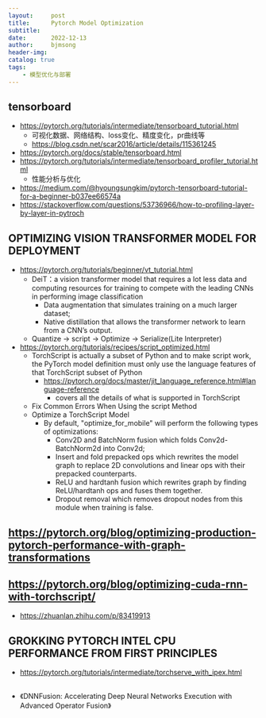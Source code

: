 ```yaml
---
layout:     post
title:      Pytorch Model Optimization
subtitle:   
date:       2022-12-13
author:     bjmsong
header-img: 
catalog: true
tags:
    - 模型优化与部署 
---
```

## tensorboard
- https://pytorch.org/tutorials/intermediate/tensorboard_tutorial.html
    - 可视化数据、网络结构、loss变化、精度变化，pr曲线等
    - https://blog.csdn.net/scar2016/article/details/115361245
- https://pytorch.org/docs/stable/tensorboard.html
- https://pytorch.org/tutorials/intermediate/tensorboard_profiler_tutorial.html
    - 性能分析与优化
- https://medium.com/@hyoungsungkim/pytorch-tensorboard-tutorial-for-a-beginner-b037ee66574a
- https://stackoverflow.com/questions/53736966/how-to-profiling-layer-by-layer-in-pytroch

## OPTIMIZING VISION TRANSFORMER MODEL FOR DEPLOYMENT
- https://pytorch.org/tutorials/beginner/vt_tutorial.html
    - DeiT：a vision transformer model that requires a lot less data and computing resources for training to compete with the leading CNNs in performing image classification
        - Data augmentation that simulates training on a much larger dataset;
        - Native distillation that allows the transformer network to learn from a CNN’s output.
    - Quantize -> script -> Optimize -> Serialize(Lite Interpreter)
- https://pytorch.org/tutorials/recipes/script_optimized.html
    - TorchScript is actually a subset of Python and to make script work, the PyTorch model definition must only use the language features of that TorchScript subset of Python
        - https://pytorch.org/docs/master/jit_language_reference.html#language-reference
            - covers all the details of what is supported in TorchScript
    - Fix Common Errors When Using the script Method
    - Optimize a TorchScript Model
        - By default, "optimize_for_mobile" will perform the following types of optimizations:
            - Conv2D and BatchNorm fusion which folds Conv2d-BatchNorm2d into Conv2d;
            - Insert and fold prepacked ops which rewrites the model graph to replace 2D convolutions and linear ops with their prepacked counterparts.
            - ReLU and hardtanh fusion which rewrites graph by finding ReLU/hardtanh ops and fuses them together.
            - Dropout removal which removes dropout nodes from this module when training is false. 
            
## https://pytorch.org/blog/optimizing-production-pytorch-performance-with-graph-transformations

## https://pytorch.org/blog/optimizing-cuda-rnn-with-torchscript/
- https://zhuanlan.zhihu.com/p/83419913

## GROKKING PYTORCH INTEL CPU PERFORMANCE FROM FIRST PRINCIPLES
- https://pytorch.org/tutorials/intermediate/torchserve_with_ipex.html

## 
- 《DNNFusion: Accelerating Deep Neural Networks Execution with Advanced Operator Fusion》